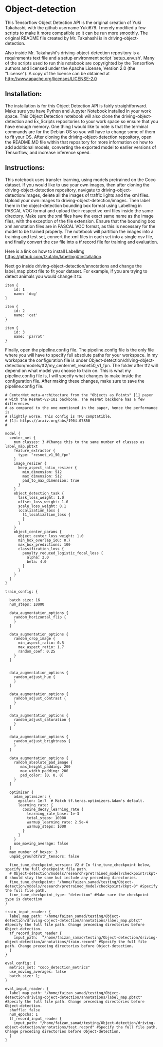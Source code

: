 # Object-detection
This Tensorflow Object Detection API is the original creation of Yuki Takahashi, with the github username Yuki678.
I merely modified a few scripts to make it more compatible so it can be run more smoothly.
The original README file created by Mr. Takahashi is in driving-object-detection.

Also inside Mr. Takahashi's driving-object-detection repository is a requirements text file and a setup environment script 'setup_env.sh'.
 Many of the scripts used to run this notebook are copyrighted by the Tensorflow authors and licensed under the Apache License, Version 2.0 (the "License").
A copy of the license can be obtained at 
http://www.apache.org/licenses/LICENSE-2.0

## Installation:
The installation is for this Object Detection API is fairly straightforward. Make sure you have Python and Jupyter Notebook installed in your work space. This Object Detection notebook will also clone the driving-object-detection and Ex_Scripts repositories to your work space so ensure that you have enough memory. One thing I would like to note is that the terminal commands are for the Debian OS so you will have to change some of them to fit your OS. After cloning the driving-object-detection repository, open the README.MD file within that repository for more information on how to add additional models, converting the exported model to earlier versions of Tensorflow, and increase inference speed.


## Instructions:
This notebook uses transfer learning, using models pretrained on the Coco dataset. 
If you would like to use your own images, then after cloning the driving-object-detection repository, navigate to driving-object-detection/images, delete all the images of traffic lights and the xml files. 
Upload your own images to driving-object-detection/images. Then label them in the object-detection bounding box format using LabelImg in PASCAL VOC format and upload their respective xml files inside the same directory. Make sure the xml files have the exact same name as the image files, with the exception of the file extension. Ensure that the bounding box xml annotation files are in PASCAL VOC format, as this is necessary for the model to be trained properly. The notebook will partition the images into a training and test set, convert the xml files in each set into a single csv file, and finally convert the csv file into a tf.record file for training and evaluation. 

Here is a link on how to install LabelImg https://github.com/tzutalin/labelImg#installation.

Next go inside driving-object-detection/annotations and change the label_map.pbtxt file to fit your dataset. 
For example, if you are trying to detect animals you would change it to:

```
item {
    id: 1
    name: 'dog'
}

item {
    id: 2
    name: 'cat'
}

item {
    id: 3
    name: 'parrot'
}
```
Finally, open the pipeline.config file.
The pipeline.config file is the only file where you will have to specify full absolute paths for your workspace.
In my workspace the configuration file is under Object-detection/driving-object-detection/models/tf2/my_centernet_resnet50_v1_fpn. The folder after tf2 will depend on what model you choose to train on.
This is what my pipeline.config file is, I will specify what changes to make inside the configuration file. After making these changes, make sure to save the pipeline.config file.

```
# CenterNet meta-architecture from the "Objects as Points" [1] paper
# with the ResNet-v2-101 backbone. The ResNet backbone has a few differences
# as compared to the one mentioned in the paper, hence the performance is
# slightly worse. This config is TPU comptatible.
# [1]: https://arxiv.org/abs/1904.07850
#

model {
  center_net {
    num_classes: 3 #Change this to the same number of classes as label_map.pbtxt
    feature_extractor {
      type: "resnet_v1_50_fpn"
    }
    image_resizer {
      keep_aspect_ratio_resizer {
        min_dimension: 512
        max_dimension: 512
        pad_to_max_dimension: true
      }
    }
    object_detection_task {
      task_loss_weight: 1.0
      offset_loss_weight: 1.0
      scale_loss_weight: 0.1
      localization_loss {
        l1_localization_loss {
        }
      }
    }
    object_center_params {
      object_center_loss_weight: 1.0
      min_box_overlap_iou: 0.7
      max_box_predictions: 100
      classification_loss {
        penalty_reduced_logistic_focal_loss {
          alpha: 2.0
          beta: 4.0
        }
      }
    }
  }
}

train_config: {

  batch_size: 16
  num_steps: 10000

  data_augmentation_options {
    random_horizontal_flip {
    }
  }

  data_augmentation_options {
    random_crop_image {
      min_aspect_ratio: 0.5
      max_aspect_ratio: 1.7
      random_coef: 0.25
    }
  }


  data_augmentation_options {
    random_adjust_hue {
    }
  }

  data_augmentation_options {
    random_adjust_contrast {
    }
  }

  data_augmentation_options {
    random_adjust_saturation {
    }
  }

  data_augmentation_options {
    random_adjust_brightness {
    }
  }

  data_augmentation_options {
    random_absolute_pad_image {
       max_height_padding: 200
       max_width_padding: 200
       pad_color: [0, 0, 0]
    }
  }

  optimizer {
    adam_optimizer: {
      epsilon: 1e-7  # Match tf.keras.optimizers.Adam's default.
      learning_rate: {
        cosine_decay_learning_rate {
          learning_rate_base: 1e-3
          total_steps: 10000
          warmup_learning_rate: 2.5e-4
          warmup_steps: 1000
        }
      }
    }
    use_moving_average: false
  }
  max_number_of_boxes: 3
  unpad_groundtruth_tensors: false

  fine_tune_checkpoint_version: V2 # In fine_tune_checkpoint below, specify the full checkpoint file path. 
  # Object-detection/models/research/pretrained_model/checkpoint/ckpt-0 should stay the same but include any preceding directories.
  fine_tune_checkpoint: "/home/faizan_samad/testing/Object-detection/models/research/pretrained_model/checkpoint/ckpt-0" #Specify the full file path.
  fine_tune_checkpoint_type: "detection" #Make sure the checkpoint type is detection
}

train_input_reader: {
  label_map_path: "/home/faizan_samad/testing/Object-detection/driving-object-detection/annotations/label_map.pbtxt" #Specify the full file path. Change preceding directories before Object-detection.
  tf_record_input_reader {
    input_path:  "/home/faizan_samad/testing/Object-detection/driving-object-detection/annotations/train.record" #Specify the full file path. Change preceding directories before Object-detection.
  }
}

eval_config: {
  metrics_set: "coco_detection_metrics"
  use_moving_averages: false
  batch_size: 1;
}

eval_input_reader: {
  label_map_path: "/home/faizan_samad/testing/Object-detection/driving-object-detection/annotations/label_map.pbtxt" #Specify the full file path. Change preceding directories before Object-detection.
  shuffle: false
  num_epochs: 1
  tf_record_input_reader {
    input_path: "/home/faizan_samad/testing/Object-detection/driving-object-detection/annotations/test.record" #Specify the full file path. Change preceding directories before Object-detection.
  }
}
```



